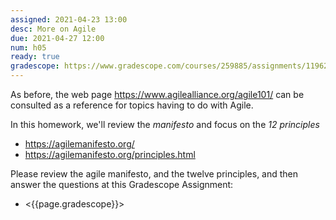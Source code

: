 ```yaml
---
assigned: 2021-04-23 13:00
desc: More on Agile
due: 2021-04-27 12:00
num: h05
ready: true
gradescope: https://www.gradescope.com/courses/259885/assignments/1196247
---
```


<div style="display:none;">https://ucsb-cs148.github.io/w21/hwk/h05/</div>

As before, the web page <https://www.agilealliance.org/agile101/> can be consulted as a reference for topics
having to do with Agile.

In this homework, we'll review the *manifesto* and focus on the *12 principles* 

* <https://agilemanifesto.org/>
* <https://agilemanifesto.org/principles.html>

Please review the agile manifesto, and the twelve principles, and then answer the questions at this Gradescope Assignment:

* <{{page.gradescope}}>
